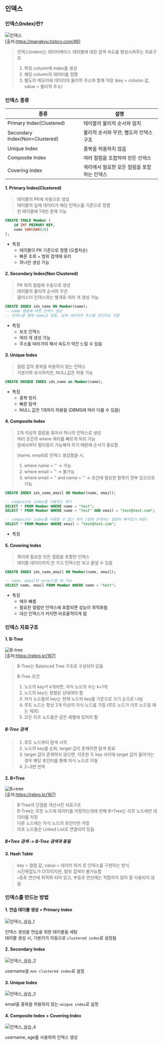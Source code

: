 ## 인덱스

### 인덱스(Index)란?

![인덱스](https://github.com/user-attachments/assets/96f7aed6-925a-4451-a83b-b4dc990fa741)
 <br>
[출처:https://mangkyu.tistory.com/96]

> 인덱스(index)는 데이터베이스 테이블에 대한 검색 속도를 향상시켜주는 자료구조 <br>
>
> 1. 특정 column에 index를 생성
> 2. 해당 column의 데이터를 정렬
> 3. 별도의 메모리에 데이터의 물리적 주소와 함께 저장 (key = column 값, value = 물리적 주소)

### 인덱스 종류

| 종류                           | 설명                                        |
| ------------------------------ | ------------------------------------------- |
| Primary Index(Clustered)       | 테이블의 물리적 순서와 일치                 |
| Secondary Index(Non=Clustered) | 물리적 순서와 무관, 별도의 인덱스 구조      |
| Unique Index                   | 중복을 허용하지 않음                        |
| Composite Index                | 여러 컬럼을 조합하여 만든 인덱스            |
| Covering Index                 | 쿼리에서 필요한 모든 컬럼을 포함하는 인덱스 |

#### 1. Primary Index(Clustered)

> 테이블의 PK에 자동으로 생성 <br> 테이블의 실제 데이터가 해당 인덱스를 기준으로 정렬 <br> 한 테이블에 1개만 존재 가능

```sql
CREATE TABLE Member (
    id INT PRIMARY KEY,
    name VARCHAR(20)
);
```

- 특징
  - 테이블이 PK 기준으로 정렬 (오름차순)
  - 빠른 조회 + 범위 검색에 유리
  - 하나만 생성 가능

#### 2. Secondary Index(Non Clustered)

> PK 외의 컬럼에 수동으로 생성 <br> 테이블의 물리적 순서와 무관 <br> 클러스터 인덱스와는 별개로 여러 개 생성 가능

```sql
CREATE INDEX idx_name ON Member(name);
-- name 컬럼에 대한 인덱스 생성
-- 인덱스를 통해 name값 정렬, 실제 데이터의 주소를 포인터로 저장
```

- 특징
  - 보조 인덱스
  - 여러 개 생성 가능
  - 주소를 따라가야 해서 속도가 약간 느릴 수 있음

#### 3. Unique Index

> 컬럼 값의 중복을 허용하지 않는 인덱스 <br> 기본키와 유사하지만, NULL값은 허용 가능

```sql
CREATE UNIQUE INDEX idx_name on Member(name);
```

- 특징
  - 중복 방지
  - 빠른 탐색
  - NULL 값은 1개까지 허용됨 (DBMS에 따라 다를 수 있음)

#### 4. Composite Index

> 2개 이상의 컬럼을 묶어서 하나의 인덱스로 생성 <br> 여러 조건의 where 쿼리를 빠르게 처리 가능 <br> 앞에서부터 필터링이 가능해야 하기 때문에 순서가 중요함
>
> (name, email)로 인덱스 생성했을 시,
>
> 1. where name = '' -> 가능
> 2. where email = '' -> 불가능
> 3. where email = '' and name = '' -> 조건에 필요한 항목이 전부 있으므로 가능

```sql
CREATE INDEX idx_name_email ON Member(name, email);

-- composite index를 사용하는 쿼리
SELECT * FROM Member WHERE name = "test";
SELECT * FROM Member WHERE name = "test" AND email = "test@test.com";

-- composite index를 사용할 수 없는 쿼리 (앞에 존재하는 컬럼이 빠져있기 때문)
SELECT * FROM Member WHERE email = "test@test.com";
```

- 특징

#### 5. Covering Index

> 쿼리에 필요한 모든 컬럼을 포함한 인덱스 <br> 테이블 데이터까지 안 가고 인덱스만 보고 끝낼 수 있음

```sql
CREATE INDEX idx_name_email ON Member(name, email);

-- name, email만 select할 때 가능
SELECT name, email FROM Member WHERE name = "test";
```

- 특징
  - 매우 빠름
  - 필요한 컬럼만 인덱스에 포함되면 성능이 최적화됨
  - 대신 인덱스가 커지면 비효율적이게 됨

### 인덱스 자료구조

#### 1. B-Tree

![B-tree](https://github.com/user-attachments/assets/6d599077-20b5-444e-8db2-9154f55cb244)
 <br>
[출처:https://rebro.kr/167]

> B-Tree는 Balanced Tree 구조로 구성되어 있음
>
> B-Tree 조건
>
> 1. 노드의 key가 k개라면, 자식 노드의 수는 k+1개
> 2. 노드의 key는 정렬된 상태여야 함
> 3. 자식 노드들의 key는 현재 노드의 key를 기준으로 크기 순으로 나뉨
> 4. 루트 노드는 항상 2개 이상의 자식 노드를 가짐 (루트 노드가 리프 노드일 때는 제외)
> 5. 모든 리프 노드들은 같은 레벨에 있어야 함

##### B-Tree 검색

> 1. 루트 노드부터 탐색 시작
> 2. 노드의 key를 순회, target 값이 존재하면 탐색 종료
> 3. target 값이 존재하지 않으면, 이웃한 두 key 사이에 target 값이 들어가는 경우 해당 포인터를 통해 자식 노드로 이동
> 4. 2~3번 반복

#### 2. B+Tree

![B+tree](https://github.com/user-attachments/assets/07190f6f-7afc-4954-ae20-3b535923b331)
 <br>
[출처:https://rebro.kr/167]

> B-Tree의 단점을 개선시킨 자료구조 <br> B-Tree는 모든 노드에 데이터를 저장하는데에 반해 B+Tree는 리프 노드에만 데이터를 저장 <br> 다른 노드에는 자식 노드의 포인터만 저장 <br> 리프 노드들은 Linked List로 연결되어 있음

##### B+Tree 검색 -> B-Tree 검색과 동일

#### 3. Hash Table

> key = 컬럼 값, value = 데이터 위치 로 인덱스를 구현하는 방식 <br> 시간복잡도가 O(1)이지만, 범위 검색이 불가능함 <br> `=`등호 연산에 최적화 되어 있고, 부등호 연산에는 적합하지 않아 잘 사용되지 않음

### 인덱스를 만드는 방법

#### 1. 연습 테이블 생성 + Primary Index

![인덱스_실습_1](https://github.com/user-attachments/assets/8ad79c48-1d01-4e97-8daa-0a44d8170aa7)
 <br>

인덱스 생성을 연습을 위한 테이블을 세팅 <br>
테이블 생성 시, 기본키가 자동으로 `clustered index`로 설정됨

#### 2. Secondary Index

![인덱스_실습_2](https://github.com/user-attachments/assets/2646b68a-69a6-4bce-882c-c4e74ab8dcaa)


username을 `non clustered index`로 설정

#### 3. Unique Index

![인덱스_실습_3](https://github.com/user-attachments/assets/8af901c4-b52b-4fb7-b0fe-adfcc93bc89c)


email을 중복을 허용하지 않는 `unique index`로 설정

#### 4. Composite Index + Covering Index

![인덱스_실습_4](https://github.com/user-attachments/assets/38e6e492-d8a6-4a63-ac37-1b19080f8467)


username, age를 사용하여 인덱스 생성
